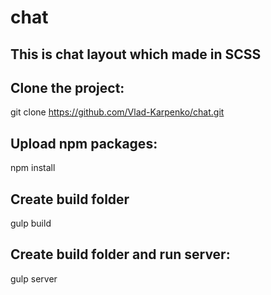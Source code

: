# chat
## This is chat layout which made in SCSS

## Clone the project:

git clone https://github.com/Vlad-Karpenko/chat.git

## Upload npm packages:

npm install

## Create build folder

gulp build

## Create build folder and run server:

gulp server
